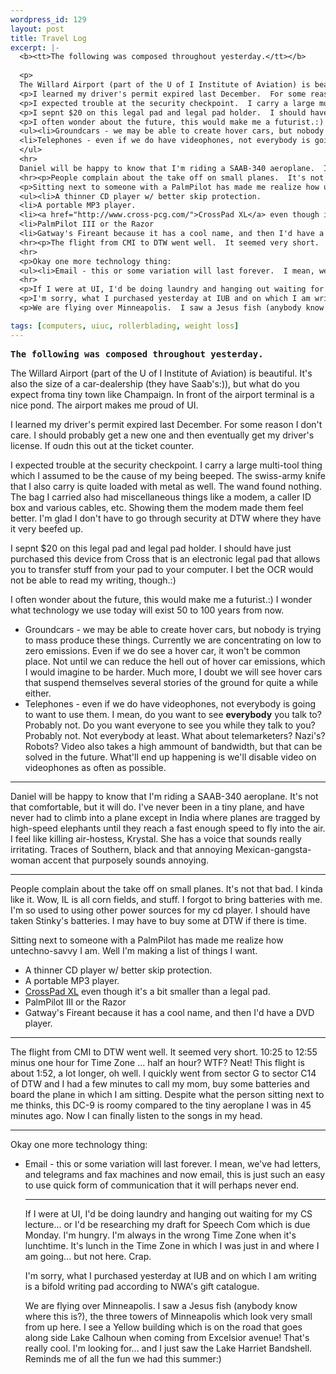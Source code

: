 ```yaml
--- 
wordpress_id: 129
layout: post
title: Travel Log
excerpt: |-
  <b><tt>The following was composed throughout yesterday.</tt></b>
  
  <p>
  The Willard Airport (part of the U of I Institute of Aviation) is beautiful.  It's also the size of a car-dealership (they have Saab's:)), but what do you expect froma tiny town like Champaign.  In front of the airport terminal is a nice pond.  The airport makes me proud of UI.
  <p>I learned my driver's permit expired last December.  For some reason I don't care.  I should probably get a new one and then eventually get my driver's license.  If oudn this out at the ticket counter.
  <p>I expected trouble at the security checkpoint.  I carry a large multi-tool thing which I assumed to be the cause of my being beeped.  The swiss-army knife that I also carry is quite loaded with metal as well.  The wand found nothing.  The bag I carried also had miscellaneous things like a modem, a caller ID box and various cables, etc.  Showing them the modem made them feel better.  I'm glad I don't have to go through security at DTW where they have it very beefed up.
  <p>I sepnt $20 on this legal pad and legal pad holder.  I should have just purhcased this device from Cross that is an electronic legal pad that allows you to transfer stuff from your pad to your computer.  I bet the OCR would not be able to read my writing, though.:)
  <p>I often wonder about the future, this would make me a futurist.:)  I wonder what technology we use today will exist 50 to 100 years from now.
  <ul><li>Groundcars - we may be able to create hover cars, but nobody is trying to mass produce these things.  Currently we are concentrating on low to zero emissions.  Even if we do see a hover car, it won't be common place.  Not until we can reduce the hell out of hover car emissions, which I would imagine to be harder.  Much more, I doubt we will see hover cars that suspend themselves several stories of the ground for quite a while either.
  <li>Telephones - even if we do have videophones, not everybody is going to want to use them.  I mean, do you want to see <b>everybody</b> you talk to?  Probably not.  Do you want everyone to see you while they talk to you?  Probably not.  Not everybody at least.  What about telemarketers?  Nazi's?  Robots?  Video also takes a high ammount of bandwidth, but that can be solved in the future.  What'll end up happening is we'll disable video on videophones as often as possible.
  </ul>
  <hr>
  Daniel will be happy to know that I'm riding a SAAB-340 aeroplane.  It's not that comfortable, but it will do.  I've never been in a tiny plane, and have never had to climb into a plane except in India where planes are tragged by high-speed elephants until they reach a fast enough speed to fly into the air.  I feel like killing air-hostess, Krystal.  She has a voice that sounds really irritating.  Traces of Southern, black and that annoying Mexican-gangsta-woman accent that purposely sounds annoying.
  <hr><p>People complain about the take off on small planes.  It's not that bad.  I kinda like it.  Wow, IL is all corn fields, and stuff.  I forgot to bring batteries with me.  I'm so used to using other power sources for my cd player.  I should have taken Stinky's batteries.  I may have to buy some at DTW if there is time.
  <p>Sitting next to someone with a PalmPilot has made me realize how untechno-savvy I am.  Well I'm making a list of things I want.
  <ul><li>A thinner CD player w/ better skip protection.
  <li>A portable MP3 player.
  <li><a href="http://www.cross-pcg.com/">CrossPad XL</a> even though it's a bit smaller than a legal pad.
  <li>PalmPilot III or the Razor
  <li>Gatway's Fireant because it has a cool name, and then I'd have a DVD player.</ul>
  <hr><p>The flight from CMI to DTW went well.  It seemed very short.  10:25 to 12:55 minus one hour for Time Zone ... half an hour?  WTF?  Neat! This flight is about 1:52, a lot longer, oh well.  I quickly went from sector G to sector C14 of DTW and I had a few minutes to call my mom, buy some batteries and board the plane in which I am sitting.  Despite what the person sitting next to me thinks, this DC-9 is roomy compared to the tiny aeroplane I was in 45 minutes ago.  Now I can finally listen to the songs in my head.
  <hr>
  <p>Okay one more technology thing:
  <ul><li>Email - this or some variation will last forever.  I mean, we've had letters, and telegrams and fax machines and now email, this is just such an easy to use quick form of communication that it will perhaps never end.
  <hr>
  <p>If I were at UI, I'd be doing laundry and hanging out waiting for my CS lecture... or I'd be researching my draft for Speech Com which is due Monday.  I'm hungry.  I'm always in the wrong Time Zone when it's lunchtime.  It's lunch in the Time Zone in which I was just in and where I am going... but not here.  Crap.
  <p>I'm sorry, what I purchased yesterday at IUB and on which I am writing is a bifold writing pad according to NWA's gift catalogue.
  <p>We are flying over Minneapolis.  I saw a Jesus fish (anybody know where this is?), the three towers of Minneapolis which look very small from up here.  I see a Yellow building which is on the road that goes along side Lake Calhoun when coming from Excelsior avenue!  That's really cool.  I'm looking for... and I just saw the Lake Harriet Bandshell.  Reminds me of all the fun we had this summer:)

tags: [computers, uiuc, rollerblading, weight loss]
---
```


<b><tt>The following was composed throughout yesterday.</tt></b>

<p>
The Willard Airport (part of the U of I Institute of Aviation) is beautiful.  It's also the size of a car-dealership (they have Saab's:)), but what do you expect froma tiny town like Champaign.  In front of the airport terminal is a nice pond.  The airport makes me proud of UI.
<p>I learned my driver's permit expired last December.  For some reason I don't care.  I should probably get a new one and then eventually get my driver's license.  If oudn this out at the ticket counter.
<p>I expected trouble at the security checkpoint.  I carry a large multi-tool thing which I assumed to be the cause of my being beeped.  The swiss-army knife that I also carry is quite loaded with metal as well.  The wand found nothing.  The bag I carried also had miscellaneous things like a modem, a caller ID box and various cables, etc.  Showing them the modem made them feel better.  I'm glad I don't have to go through security at DTW where they have it very beefed up.
<p>I sepnt $20 on this legal pad and legal pad holder.  I should have just purchased this device from Cross that is an electronic legal pad that allows you to transfer stuff from your pad to your computer.  I bet the OCR would not be able to read my writing, though.:)
<p>I often wonder about the future, this would make me a futurist.:)  I wonder what technology we use today will exist 50 to 100 years from now.
<ul><li>Groundcars - we may be able to create hover cars, but nobody is trying to mass produce these things.  Currently we are concentrating on low to zero emissions.  Even if we do see a hover car, it won't be common place.  Not until we can reduce the hell out of hover car emissions, which I would imagine to be harder.  Much more, I doubt we will see hover cars that suspend themselves several stories of the ground for quite a while either.
<li>Telephones - even if we do have videophones, not everybody is going to want to use them.  I mean, do you want to see <b>everybody</b> you talk to?  Probably not.  Do you want everyone to see you while they talk to you?  Probably not.  Not everybody at least.  What about telemarketers?  Nazi's?  Robots?  Video also takes a high ammount of bandwidth, but that can be solved in the future.  What'll end up happening is we'll disable video on videophones as often as possible.
</ul>
<hr>
Daniel will be happy to know that I'm riding a SAAB-340 aeroplane.  It's not that comfortable, but it will do.  I've never been in a tiny plane, and have never had to climb into a plane except in India where planes are tragged by high-speed elephants until they reach a fast enough speed to fly into the air.  I feel like killing air-hostess, Krystal.  She has a voice that sounds really irritating.  Traces of Southern, black and that annoying Mexican-gangsta-woman accent that purposely sounds annoying.
<hr><p>People complain about the take off on small planes.  It's not that bad.  I kinda like it.  Wow, IL is all corn fields, and stuff.  I forgot to bring batteries with me.  I'm so used to using other power sources for my cd player.  I should have taken Stinky's batteries.  I may have to buy some at DTW if there is time.
<p>Sitting next to someone with a PalmPilot has made me realize how untechno-savvy I am.  Well I'm making a list of things I want.
<ul><li>A thinner CD player w/ better skip protection.
<li>A portable MP3 player.
<li><a href="http://www.cross-pcg.com/">CrossPad XL</a> even though it's a bit smaller than a legal pad.
<li>PalmPilot III or the Razor
<li>Gatway's Fireant because it has a cool name, and then I'd have a DVD player.</ul>
<hr><p>The flight from CMI to DTW went well.  It seemed very short.  10:25 to 12:55 minus one hour for Time Zone ... half an hour?  WTF?  Neat! This flight is about 1:52, a lot longer, oh well.  I quickly went from sector G to sector C14 of DTW and I had a few minutes to call my mom, buy some batteries and board the plane in which I am sitting.  Despite what the person sitting next to me thinks, this DC-9 is roomy compared to the tiny aeroplane I was in 45 minutes ago.  Now I can finally listen to the songs in my head.
<hr>
<p>Okay one more technology thing:
<ul><li>Email - this or some variation will last forever.  I mean, we've had letters, and telegrams and fax machines and now email, this is just such an easy to use quick form of communication that it will perhaps never end.
<hr>
<p>If I were at UI, I'd be doing laundry and hanging out waiting for my CS lecture... or I'd be researching my draft for Speech Com which is due Monday.  I'm hungry.  I'm always in the wrong Time Zone when it's lunchtime.  It's lunch in the Time Zone in which I was just in and where I am going... but not here.  Crap.
<p>I'm sorry, what I purchased yesterday at IUB and on which I am writing is a bifold writing pad according to NWA's gift catalogue.
<p>We are flying over Minneapolis.  I saw a Jesus fish (anybody know where this is?), the three towers of Minneapolis which look very small from up here.  I see a Yellow building which is on the road that goes along side Lake Calhoun when coming from Excelsior avenue!  That's really cool.  I'm looking for... and I just saw the Lake Harriet Bandshell.  Reminds me of all the fun we had this summer:)
